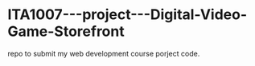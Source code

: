 # ITA1007---project---Digital-Video-Game-Storefront
repo to submit my web development course porject code.

